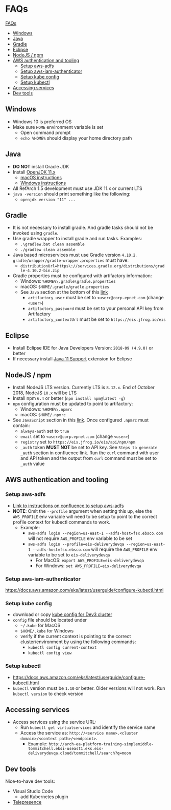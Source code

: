 # FAQs

[FAQs](#faqs)
- [Windows](#windows)
- [Java](#java)
- [Gradle](#gradle)
- [Eclipse](#eclipse)
- [NodeJS / npm](#nodejs--npm)
- [AWS authentication and tooling](#aws-authentication-and-tooling)
    - [Setup aws-adfs](#setup-aws-adfs)
    - [Setup aws-iam-authenticator](#setup-aws-iam-authenticator)
    - [Setup kube config](#setup-kube-config)
    - [Setup kubectl](#setup-kubectl)
- [Accessing services](#accessing-services)
- [Dev tools](#dev-tools)

## Windows

* Windows 10 is preferred OS
* Make sure `HOME` environment variable is set
    * Open command prompt
    * `echo %HOME%` should display your home directory path

## Java

* **DO NOT** install Oracle JDK
* Install [OpenJDK 11.x](https://jdk.java.net/11/)
    * [macOS instructions](https://stackoverflow.com/questions/52524112/how-do-i-install-openjdk-java-11-on-mac-osx-allowing-version-switching)
    * [Windows instructions](https://stackoverflow.com/questions/52511778/how-to-install-openjdk-11-on-windows)
* All RefArch 1.5 development must use JDK 11.x or current LTS
* `java -version` should print something like the following:
    * `openjdk version "11" ...`

## Gradle

* It is not necessary to install gradle. And gradle tasks should not be invoked using `gradle`.
* Use gradle wrapper to install gradle and run tasks. Examples:
    * `.\gradlew.bat clean assemble`
    * `./gradlew clean assemble`
* Java based microservices must use Gradle version `4.10.2`. `gradle/wrapper/gradle-wrapper.properties` must have:
    * `distributionUrl=https\://services.gradle.org/distributions/gradle-4.10.2-bin.zip`
* Gradle properties must be configured with artifactory information:
    * Windows: `%HOME%\.gradle\gradle.properties`
    * macOS: `$HOME/.gradle/gradle.properties`
    * See `Java` section at the bottom of this [link](http://confluence.epnet.com/display/entarch/Connect+to+Artifactory)
        * `artifactory_user` must be set to `<user>@corp.epnet.com` (change `<user>`)
        * `artifactory_password` must be set to your personal API key from Artifactory
        * `artifactory_contextUrl` must be set to `https://eis.jfrog.io/eis`

## Eclipse

* Install Eclipse IDE for Java Developers Version: `2018-09 (4.9.0)` or better
* If necessary install [Java 11 Support](https://marketplace.eclipse.org/content/java-11-support-eclipse-2018-09-49) extension for Eclipse

## NodeJS / npm

* Install NodeJS LTS version. Currently LTS is `8.12.x`. End of October 2018, NodeJS `10.x` will be LTS
* Install npm `6.4` or better (`npm install npm@latest -g`)
* `npm` configuration must be updated to point to artifactory:
    * Windows: `%HOME%\.npmrc`
    * macOS: `$HOME/.npmrc`
* See `JavaScript` section in this [link](http://confluence.epnet.com/display/entarch/Connect+to+Artifactory). Once configured `.npmrc` must contain:
    * `always-auth` set to `true`
    * `email` set to `<user>@corp.epnet.com` (change `<user>`)
    * `registry` set to `https://eis.jfrog.io/eis/api/npm/npm`
    * `_auth` token **MUST NOT** be set to API key. See `Steps to generate _auth` section in confluence link. Run the `curl` command with user and API token and the output from `curl` command must be set to `_auth` value

## AWS authentication and tooling
### Setup aws-adfs
* [Link to instructions on confluence to setup aws-adfs](http://confluence/display/TCO/Using+aws-adfs+for+AWS+cli+access+using+single+sign+on)
* **NOTE**: Omit the `--profile` argument when setting this up, else the `AWS_PROFILE` env variable will need to be setup to point to the correct profile context for kubectl commands to work.
  * Example:
    * `aws-adfs login --region=us-east-1 --adfs-host=fsx.ebsco.com` will not require `AWS_PROFILE` env variable to be set
    * `aws-adfs login --profile=eis-deliverydevqa --region=us-east-1 --adfs-host=fsx.ebsco.com` will require the `AWS_PROFILE` env variable to be set to `eis-deliverydevqa`
      * For MacOS: `export AWS_PROFILE=eis-deliverydevqa`
      * For Windows: `set AWS_PROFILE=eis-deliverydevqa`

### Setup aws-iam-authenticator
https://docs.aws.amazon.com/eks/latest/userguide/configure-kubectl.html

### Setup kube config
* download or copy [kube config for Dev3 cluster](/files/kubeconfig-dev3)
* `config` file should be located under
  * `~/.kube` for MacOS
  * `$HOME/.kube` for Windows
  * verify if the current context is pointing to the correct cluster/environment by using the following commands:
    * `kubectl config current-context`
    * `kubectl config view`

### Setup kubectl
* https://docs.aws.amazon.com/eks/latest/userguide/configure-kubectl.html
* `kubectl` version must be `1.10` or better. Older versions will not work. Run `kubectl version` to check version

## Accessing services

* Access services using the service URL:
    * Run `kubectl get virtualservices` and identify the service name
    * Access the service as: `http://<service name>.<cluster domain>/<context path>/<endpoint>`.
        * Example: `http://arch-ea-platform-training-simplemiddle-tommitchell.eksi-useast1.eks.eis-deliverydevqa.cloud/tommitchell/search?q=moon`

## Dev tools
Nice-to-have dev tools:
* Visual Studio Code
  * add Kubernetes plugin
* [Telepresence](https://www.telepresence.io/reference/install)
